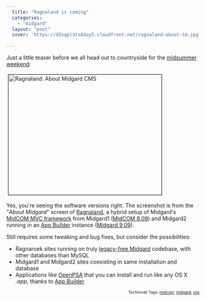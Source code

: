 ```yaml
---
  title: "Ragnaland is coming"
  categories: 
    - "midgard"
  layout: "post"
  cover: 'https://d2vqpl3tx84ay5.cloudfront.net/ragnaland-about-tm.jpg'

---
```

<p>
Just a little teaser before we all head out to countryside for the <a href="http://en.wikipedia.org/wiki/Juhannus#Finland">midsummer weekend</a>:
</p><p>
<a href="https://d2vqpl3tx84ay5.cloudfront.net/ragnaland-about.png"><img src="https://d2vqpl3tx84ay5.cloudfront.net/ragnaland-about-tm.jpg" height="314" width="400" border="1" hspace="4" vspace="4" alt="Ragnaland: About Midgard CMS" title="Ragnaland: About Midgard CMS" /></a>
</p><p>
Yes, you're seeing the software versions right. The screenshot is from the "<em>About Midgard</em>" screen of <a href="http://www.midgard-project.org/discussion/developer-forum/how_about_project_ragnaland/">Ragnaland</a>, a hybrid setup of Midgard's <a href="http://www.midgard-project.org/documentation/midcom/">MidCOM MVC framework</a> from Midgard1 (<a href="http://www.midgard-project.org/midgard/8.09/">MidCOM 8.09</a>) and Midgard2 running in an <a href="http://www.midgard-project.org/documentation/midgard_app_builder/">App Builder</a> instance (<a href="http://trac.midgard-project.org/milestone/9.09%20Mjolnir?by=priority">Midgard 9.09</a>).
</p><p>
Still requires some tweaking and bug fixes, but consider the possibilities:
</p><ul>
<li>Ragnaroek sites running on truly <a href="http://bergie.iki.fi/blog/midgard_2-finally_legacy-free/">legacy-free Midgard</a> codebase, with other databases than MySQL </li>
<li>Midgard1 and Midgard2 sites coexisting in same installation and database</li>
<li>Applications like <a href="http://www.openpsa.org/">OpenPSA</a> that you can install and run like any OS X <em>.app</em>, thanks to <a href="http://www.midgard-project.org/documentation/midgard_app_builder/">App Builder</a></li>
</ul>
<p style="text-align:right;font-size:10px;">Technorati Tags: <a href="http://www.technorati.com/tag/midcom" rel="tag">midcom</a>, <a href="http://www.technorati.com/tag/midgard" rel="tag">midgard</a>, <a href="http://www.technorati.com/tag/osx" rel="tag">osx</a></p>
